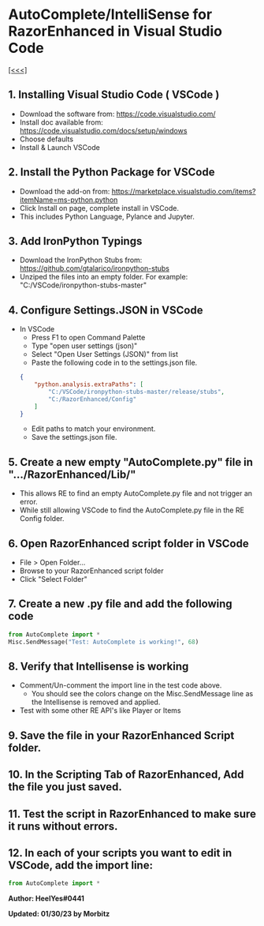 # AutoComplete/IntelliSense for RazorEnhanced in Visual Studio Code

[[<<<]](../index.md)


## 1. Installing Visual Studio Code ( VSCode )
- Download the software from: https://code.visualstudio.com/
- Install doc available from: https://code.visualstudio.com/docs/setup/windows
- Choose defaults
- Install & Launch VSCode

## 2. Install the Python Package for VSCode
- Download the add-on from: https://marketplace.visualstudio.com/items?itemName=ms-python.python
- Click Install on page, complete install in VSCode.
- This includes Python Language, Pylance and Jupyter.

## 3. Add IronPython Typings
- Download the IronPython Stubs from: https://github.com/gtalarico/ironpython-stubs
- Unziped the files into an empty folder.  For example: "C:/VSCode/ironpython-stubs-master"

## 4. Configure Settings.JSON in VSCode
- In VSCode
    - Press F1 to open Command Palette
    - Type "open user settings (json)"
    - Select "Open User Settings (JSON)" from list
    - Paste the following code in to the settings.json file.
    ```json
    {
        "python.analysis.extraPaths": [
            "C:/VSCode/ironpython-stubs-master/release/stubs",
            "C:/RazorEnhanced/Config"
        ]
    }
    ```
    - Edit paths to match your environment.
    - Save the settings.json file.

## 5. Create a new empty "AutoComplete.py" file in ".../RazorEnhanced/Lib/"
- This allows RE to find an empty AutoComplete.py file and not trigger an error.
- While still allowing VSCode to find the AutoComplete.py file in the RE Config folder.

## 6. Open RazorEnhanced script folder in VSCode
- File > Open Folder...
- Browse to your RazorEnhanced script folder
- Click "Select Folder"

## 7. Create a new .py file and add the following code
```py
from AutoComplete import *
Misc.SendMessage("Test: AutoComplete is working!", 68)
```

## 8. Verify that Intellisense is working
- Comment/Un-comment the import line in the test code above.
    - You should see the colors change on the Misc.SendMessage line as the Intellisense is removed and applied.
- Test with some other RE API's like Player or Items

## 9. Save the file in your RazorEnhanced Script folder.

## 10. In the Scripting Tab of RazorEnhanced, Add the file you just saved.

## 11. Test the script in RazorEnhanced to make sure it runs without errors.

## 12. In each of your scripts you want to edit in VSCode, add the import line:
```py
from AutoComplete import *
```


**Author: HeelYes#0441**

**Updated: 01/30/23 by Morbitz**
